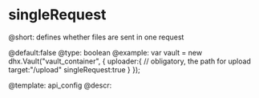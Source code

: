 singleRequest
=============

@short: defines whether files are sent in one request
	
@default:false
@type: boolean
@example:
var vault = new dhx.Vault("vault_container", { 
    uploader:{
    	// obligatory, the path for upload
    	target:"/upload"
    	singleRequest:true
    }
});


@template:	api_config
@descr:


